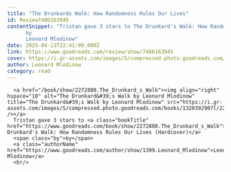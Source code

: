 ```yaml
---
title: "The Drunkards Walk: How Randomness Rules Our Lives"
id: Review7486163945
contentSnippet: "Tristan gave 3 stars to The Drunkard's Walk: How Randomness Rules Our Lives (Hardcover)
      by
      Leonard Mlodinow"
date: 2025-04-13T22:41:09.000Z
link: https://www.goodreads.com/review/show/7486163945
cover: https://i.gr-assets.com/images/S/compressed.photo.goodreads.com/books/1320392907l/2272880._MX50_.jpg
author: Leonard Mlodinow
category: read
---
```


      
      <a href="/book/show/2272880.The_Drunkard_s_Walk"><img align="right" hspace="10" alt="The Drunkard&#39;s Walk by Leonard Mlodinow" title="The Drunkard&#39;s Walk by Leonard Mlodinow" src="https://i.gr-assets.com/images/S/compressed.photo.goodreads.com/books/1320392907l/2272880._SX50_.jpg" /></a>
      Tristan gave 3 stars to <a class="bookTitle" href="https://www.goodreads.com/book/show/2272880.The_Drunkard_s_Walk">The Drunkard's Walk: How Randomness Rules Our Lives (Hardcover)</a>
      <span class="by">by</span>
      <a class="authorName" href="https://www.goodreads.com/author/show/1399.Leonard_Mlodinow">Leonard Mlodinow</a>
      <br/>